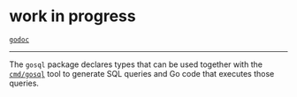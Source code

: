 # work in progress

[`godoc`](http://godoc.org/github.com/frk/gosql)

-------------------

The `gosql` package declares types that can be used together with the [`cmd/gosql`](cmd/gosql)
tool to generate SQL queries and Go code that executes those queries.
